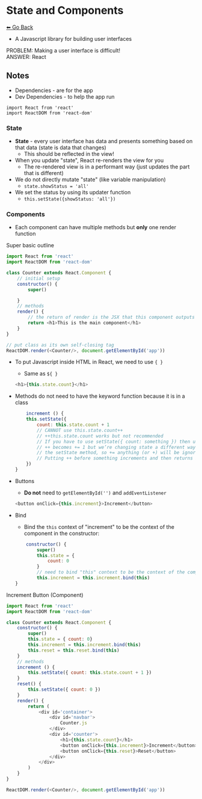 # State and Components
[⬅ Go Back](/week3.md)

- A Javascript library for building user interfaces

PROBLEM: Making a user interface is difficult! \
ANSWER: React

## Notes
- Dependencies - are for the app
- Dev Dependencies - to help the app run 

```
import React from 'react'
import ReactDOM from 'react-dom'
```

### State
- **State** - every user interface has data and presents something based on that data (state is data that changes)
    - This should be reflected in the view!
- When you update "state", React re-renders the view for you
    - The re-rendered view is in a performant way (just updates the part that is different)
- We do not directly mutate "state" (like variable manipulation)
    - `state.showStatus = 'all'`
- We set the status by using its updater function
    - `this.setState({showStatus: 'all'})`

### Components
- Each component can have multiple methods but **only** one render function

Super basic outline
```Javascript
import React from 'react'
import ReactDOM from 'react-dom'

class Counter extends React.Component {
    // initial setup
    constructor() {
        super()

    }
    // methods
    render() {
        // the return of render is the JSX that this component outputs
        return <h1>This is the main component</h1>
    }
}

// put class as its own self-closing tag
ReactDOM.render(<Counter/>, document.getElementById('app'))
```
- To put Javascript inside HTML in React, we need to use `{ }`
    - Same as `${ }`
    ```Javascript
    <h1>{this.state.count}</h1>
    ```

- Methods do not need to have the keyword function because it is in a class
    ```Javascript
        increment () {
        this.setState({
            count: this.state.count + 1
            // CANNOT use this.state.count++
            // ++this.state.count works but not recommended
            // If you have to use setState({ count: something }) then using state.count++ won’t change the state.  
            // ++ becomes += 1 but we’re changing state a different way: 
            // the setState method, so += anything (or +) will be ignored
            // Putting ++ before something increments and then returns it:
        })
    }
    ```

- Buttons
    - **Do not** need to `getElementById('')` and `addEventListener`
    ```Javascript
    <button onClick={this.increment}>Increment</button>
    ```

- Bind
    - Bind the `this` context of "increment" to be the context of the component in the constructor:
    ```Javascript
        constructor() {
            super()
            this.state = {
                count: 0
            }
            // need to bind "this" context to be the context of the component in the constructor
            this.increment = this.increment.bind(this)
    }
    ```

Increment Button (Component)
```Javascript
import React from 'react'
import ReactDOM from 'react-dom'

class Counter extends React.Component {
    constructor() {
        super()
        this.state = { count: 0}
        this.increment = this.increment.bind(this)
        this.reset = this.reset.bind(this)
    }
    // methods
    increment () {
        this.setState({ count: this.state.count + 1 })
    }
    reset() {
        this.setState({ count: 0 })
    }
    render() {
        return (
            <div id='container'>
                <div id='navbar'>
                    Counter.js
                </div>
                <div id='counter'>
                    <h1>{this.state.count}</h1>
                    <button onClick={this.increment}>Increment</button>
                    <button onClick={this.reset}>Reset</button>
                </div>
            </div>
        )
    }
}

ReactDOM.render(<Counter/>, document.getElementById('app'))
```